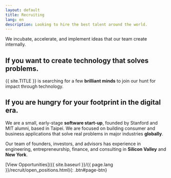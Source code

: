 ```yaml
---
layout: default
title: Recruiting
lang: en
description: Looking to hire the best talent around the world.
---
```


We incubate, accelerate, and implement ideas that our team create internally.

## If you want to create technology that solves problems.

{{ site.TITLE }} is searching for a few **brilliant minds** to join our hunt for impact through technology.

## If you are hungry for your footprint in the digital era.

We are a small, early-stage **software start-up**, founded by Stanford and MIT alumni, based in Taipei. We are focused on building consumer and business applications that solve real problems in major industries **globally**.

Our team of founders, investors, and advisors has experience in engineering, entrepreneurship, finance, and consulting in **Silicon Valley** and **New York**.

[View Opportunities]({{ site.baseurl }}/{{ page.lang }}/recruit/open_positions.html){: .btn#page-btn}

<br>
